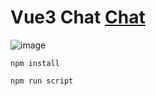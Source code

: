 # Vue3 Chat <a href="chat-vue3-duo.vercel.app">Chat</a>


![image](https://user-images.githubusercontent.com/103760832/201738217-24d404a4-7aae-4222-afc5-fd4b4b6606f4.png)


```
npm install
```
```
npm run script
```
